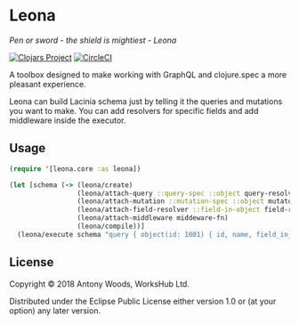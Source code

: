 # Leona
_Pen or sword - the shield is mightiest  - Leona_

[![Clojars Project](https://img.shields.io/clojars/v/leona.svg)](https://clojars.org/leona)
[![CircleCI](https://circleci.com/gh/acron0/leona/tree/master.svg?style=svg)](https://circleci.com/gh/acron0/leona/tree/master)

A toolbox designed to make working with GraphQL and clojure.spec a more pleasant experience.

Leona can build Lacinia schema just by telling it the queries and mutations you want to make. You can add resolvers for specific fields and add middleware inside the executor.

## Usage

``` clojure
(require '[leona.core :as leona])

(let [schema (-> (leona/create)
                 (leona/attach-query ::query-spec ::object query-resolver-fn)
                 (leona/attach-mutation ::mutation-spec ::object mutator-fn)
                 (leona/attach-field-resolver ::field-in-object field-resolver-fn)
                 (leona/attach-middleware middeware-fn)
                 (leona/compile))]
  (leona/execute schema "query { object(id: 1001) { id, name, field_in_object }}")
```

## License

Copyright © 2018 Antony Woods, WorksHub Ltd.

Distributed under the Eclipse Public License either version 1.0 or (at
your option) any later version.
